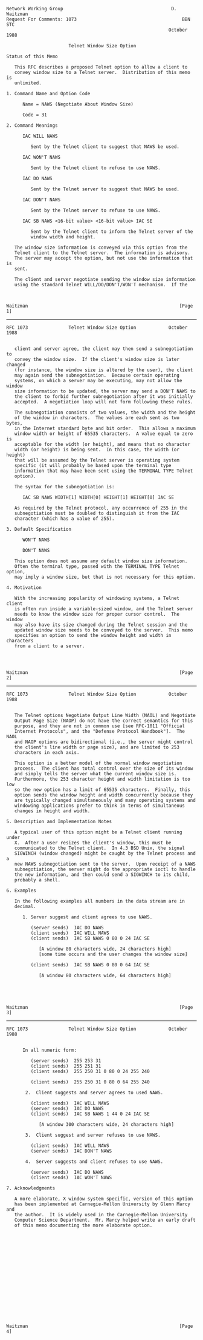     Network Working Group                                        D. Waitzman
    Request For Comments: 1073                                       BBN STC
                                                                October 1988

                           Telnet Window Size Option

    Status of this Memo

       This RFC describes a proposed Telnet option to allow a client to
       convey window size to a Telnet server.  Distribution of this memo is
       unlimited.

    1. Command Name and Option Code

          Name = NAWS (Negotiate About Window Size)

          Code = 31

    2. Command Meanings

          IAC WILL NAWS

             Sent by the Telnet client to suggest that NAWS be used.

          IAC WON'T NAWS

             Sent by the Telnet client to refuse to use NAWS.

          IAC DO NAWS

             Sent by the Telnet server to suggest that NAWS be used.

          IAC DON'T NAWS

             Sent by the Telnet server to refuse to use NAWS.

          IAC SB NAWS <16-bit value> <16-bit value> IAC SE

             Sent by the Telnet client to inform the Telnet server of the
             window width and height.

       The window size information is conveyed via this option from the
       Telnet client to the Telnet server.  The information is advisory.
       The server may accept the option, but not use the information that is
       sent.

       The client and server negotiate sending the window size information
       using the standard Telnet WILL/DO/DON'T/WON'T mechanism.  If the



    Waitzman                                                        [Page 1]

------------------------------------------------------------------------

``` newpage
RFC 1073               Telnet Window Size Option            October 1988


   client and server agree, the client may then send a subnegotiation to
   convey the window size.  If the client's window size is later changed
   (for instance, the window size is altered by the user), the client
   may again send the subnegotiation.  Because certain operating
   systems, on which a server may be executing, may not allow the window
   size information to be updated, the server may send a DON'T NAWS to
   the client to forbid further subnegotiation after it was initially
   accepted.  A negotiation loop will not form following these rules.

   The subnegotiation consists of two values, the width and the height
   of the window in characters.  The values are each sent as two bytes,
   in the Internet standard byte and bit order.  This allows a maximum
   window width or height of 65535 characters.  A value equal to zero is
   acceptable for the width (or height), and means that no character
   width (or height) is being sent.  In this case, the width (or height)
   that will be assumed by the Telnet server is operating system
   specific (it will probably be based upon the terminal type
   information that may have been sent using the TERMINAL TYPE Telnet
   option).

   The syntax for the subnegotiation is:

      IAC SB NAWS WIDTH[1] WIDTH[0] HEIGHT[1] HEIGHT[0] IAC SE

   As required by the Telnet protocol, any occurrence of 255 in the
   subnegotiation must be doubled to distinguish it from the IAC
   character (which has a value of 255).

3. Default Specification

      WON'T NAWS

      DON'T NAWS

   This option does not assume any default window size information.
   Often the terminal type, passed with the TERMINAL TYPE Telnet option,
   may imply a window size, but that is not necessary for this option.

4. Motivation

   With the increasing popularity of windowing systems, a Telnet client
   is often run inside a variable-sized window, and the Telnet server
   needs to know the window size for proper cursor control.  The window
   may also have its size changed during the Telnet session and the
   updated window size needs to be conveyed to the server.  This memo
   specifies an option to send the window height and width in characters
   from a client to a server.




Waitzman                                                        [Page 2]
```

------------------------------------------------------------------------

``` newpage
RFC 1073               Telnet Window Size Option            October 1988


   The Telnet options Negotiate Output Line Width (NAOL) and Negotiate
   Output Page Size (NAOP) do not have the correct semantics for this
   purpose, and they are not in common use [see RFC-1011 "Official
   Internet Protocols", and the "Defense Protocol Handbook"].  The NAOL
   and NAOP options are bidirectional (i.e., the server might control
   the client's line width or page size), and are limited to 253
   characters in each axis.

   This option is a better model of the normal window negotiation
   process.  The client has total control over the size of its window
   and simply tells the server what the current window size is.
   Furthermore, the 253 character height and width limitation is too low
   so the new option has a limit of 65535 characters.  Finally, this
   option sends the window height and width concurrently because they
   are typically changed simultaneously and many operating systems and
   windowing applications prefer to think in terms of simultaneous
   changes in height and width.

5. Description and Implementation Notes

   A typical user of this option might be a Telnet client running under
   X.  After a user resizes the client's window, this must be
   communicated to the Telnet client.  In 4.3 BSD Unix, the signal
   SIGWINCH (window changed) might be caught by the Telnet process and a
   new NAWS subnegotiation sent to the server.  Upon receipt of a NAWS
   subnegotiation, the server might do the appropriate ioctl to handle
   the new information, and then could send a SIGWINCH to its child,
   probably a shell.

6. Examples

   In the following examples all numbers in the data stream are in
   decimal.

      1. Server suggest and client agrees to use NAWS.

         (server sends)  IAC DO NAWS
         (client sends)  IAC WILL NAWS
         (client sends)  IAC SB NAWS 0 80 0 24 IAC SE

            [A window 80 characters wide, 24 characters high]
            [some time occurs and the user changes the window size]

         (client sends)  IAC SB NAWS 0 80 0 64 IAC SE

            [A window 80 characters wide, 64 characters high]





Waitzman                                                        [Page 3]
```

------------------------------------------------------------------------

``` newpage
RFC 1073               Telnet Window Size Option            October 1988


      In all numeric form:

         (server sends)  255 253 31
         (client sends)  255 251 31
         (client sends)  255 250 31 0 80 0 24 255 240

         (client sends)  255 250 31 0 80 0 64 255 240

       2.  Client suggests and server agrees to used NAWS.

         (client sends)  IAC WILL NAWS
         (server sends)  IAC DO NAWS
         (client sends)  IAC SB NAWS 1 44 0 24 IAC SE

            [A window 300 characters wide, 24 characters high]

       3.  Client suggest and server refuses to use NAWS.

         (client sends)  IAC WILL NAWS
         (server sends)  IAC DON'T NAWS

       4.  Server suggests and client refuses to use NAWS.

         (server sends)  IAC DO NAWS
         (client sends)  IAC WON'T NAWS

7. Acknowledgments

   A more elaborate, X window system specific, version of this option
   has been implemented at Carnegie-Mellon University by Glenn Marcy and
   the author.  It is widely used in the Carnegie-Mellon University
   Computer Science Department.  Mr. Marcy helped write an early draft
   of this memo documenting the more elaborate option.


















Waitzman                                                        [Page 4]
```
